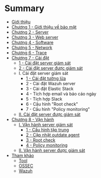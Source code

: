 # Summary

* [Giới thiệu](README.md)
* [Chương 1 - Giới thiệu về bảo mật](chuong-1-gioi-thieu-ve-bao-mat.md)
* [Chương 2 - Server](chuong-2-server.md)
* [Chương 3 - Web server](chuong-3-web-server.md)
* [Chương 4 - Software](chuong-4-software.md)
* [Chương 5 - Network](chuong-5-network.md)
* [Chương 6 - Trace](chuong-6-trace.md)
* [Chương 7 - Cài đặt](chuong-7-cai-dat.md)
  * [1 - Cài đặt server giám sát](chuong-7-cai-dat/1-cai-dat-server-giam-sat.md)
  * [2 - Cài đặt server được giám sát ](chuong-7-cai-dat/2-cai-dat-server-duoc-giam-sat.md)
  * I. Cài đặt server giám sát
    * [1 - Cài đặt tường lửa](chuong-7-cai-dat/1-cai-dat-tuong-lua.md)
    * 2 - Cài đặt Wazuh server
    * 3 - Cài đặt Elastic Stack
    * 4 - Tích hợp email và báo cáo ngày 
    * 5 - Tích hợp Slack
    * 6 - Cấu hình "Root check"
    * 7 - Cấu hình "Policy monitoring"
  * [II. Cài đặt server được giám sát](chuong-7-cai-dat/ii-cai-dat-server-duoc-giam-sat.md)
* [Chương 8 - Vận hành](chuong-8-van-hanh.md)
  * [I. Vận hành server giám sát](chuong-8-van-hanh/i-van-hanh-server-giam-sat.md)
    * [1 - Cấu hình tập trung](chuong-8-van-hanh/i-van-hanh-server-giam-sat/1-cau-hinh-tap-trung.md)
    * [2 - Cập nhật outdate agent](chuong-8-van-hanh/i-van-hanh-server-giam-sat/2-cap-nhat-outdate-agent.md)
    * [3 - Root check](chuong-8-van-hanh/i-van-hanh-server-giam-sat/3-root-check.md)
    * [4 - Policy monitoring ](chuong-8-van-hanh/i-van-hanh-server-giam-sat/4-policy-monitoring.md)
  * [II. Vận hành server được giám sát](chuong-8-van-hanh/ii-van-hanh-server-duoc-giam-sat.md)
* [Tham khảo](tham-khao.md)
  * [Tool](tham-khao/tool.md)
  * [OSSEC](tham-khao/ossec.md)
  * [Wazuh](tham-khao/wazuh.md)

